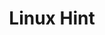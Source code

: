 ---
logohandle: linuxhint
sort: linuxhint
title: Linux Hint
twitter: https://x.com/linuxhint
website: https://linuxhint.com/
youtube: https://youtube.com/c/linuxhint
---